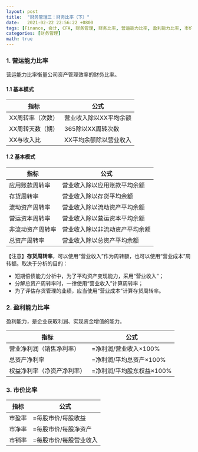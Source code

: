 ```yaml
---
layout: post
title:  "财务管理三：财务比率（下）"
date:   2021-02-22 22:56:22 +0800
tags: [Finance, 会计, CFA, 财务管理, 财务比率, 营运能力比率, 盈利能力比率, 市价比率]
categories: [财务管理]
math: true
---
```


### 1. 营运能力比率

营运能力比率衡量公司资产管理效率的财务比率。

#### 1.1 基本模式

|指标|公式|
|--|--|
|XX周转率（次数）|营业收入除以XX平均余额|
|XX周转天数（期）|365除以XX周转次数|
|XX与收入比|XX平均余额除以营业收入|


#### 1.2 基本模式

|指标|公式|
|--|----|
|应用账款周转率|营业收入除以应用账款平均余额|
|存货周转率|营业收入除以存货平均余额|
|流动资产周转率|营业收入除以流动资产平均余额|
|营运资本周转率|营业收入除以营运资本平均余额|
|非流动资产周转率|营业收入除以非流动资产平均余额|
|总资产周转率|营业收入除以总资产平均余额|


【注意】**存货周转率**，可以使用“营业收入”作为周转额，也可以使用“营业成本”周转额。取决于分析的目的：   
- 短期偿债能力分析中，为了平均资产变现能力，采用“营业收入”；
- 分解总资产周转率时，一律使用“营业收入”计算周转率；
- 为了评估存货管理的业绩，应当使用“营业成本”计算存货周转率。


### 2. 盈利能力比率

盈利能力，是企业获取利润、实现资金增值的能力。

|指标|公式|
|--|---|
|营业净利润（销售净利率）|=净利润/营业收入×100%|
|总资产净利率|=净利润/平均总资产×100%|
|权益净利率（净资产净利率）|=净利润/平均股东权益×100%|


### 3. 市价比率

|指标|公式|
|--|---|
|市盈率|=每股市价/每股收益|
|市净率|=每股市价/每股净资产|
|市销率|=每股市价/每股营业收入|
